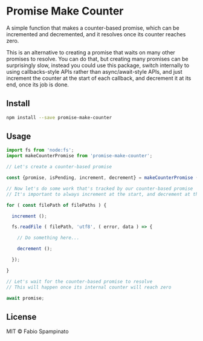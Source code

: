 # Promise Make Counter

A simple function that makes a counter-based promise, which can be incremented and decremented, and it resolves once its counter reaches zero.

This is an alternative to creating a promise that waits on many other promises to resolve. You can do that, but creating many promises can be surprisingly slow, instead you could use this package, switch internally to using callbacks-style APIs rather than async/await-style APIs, and just increment the counter at the start of each callback, and decrement it at its end, once its job is done.

## Install

```sh
npm install --save promise-make-counter
```

## Usage

```ts
import fs from 'node:fs';
import makeCounterPromise from 'promise-make-counter';

// Let's create a counter-based promise

const {promise, isPending, increment, decrement} = makeCounterPromise ();

// Now let's do some work that's tracked by our counter-based promise
// It's important to always increment at the start, and decrement at the end

for ( const filePath of filePaths ) {

  increment ();

  fs.readFile ( filePath, 'utf8', ( error, data ) => {

    // Do something here...

    decrement ();

  });

}

// Let's wait for the counter-based promise to resolve
// This will happen once its internal counter will reach zero

await promise;
```

## License

MIT © Fabio Spampinato
